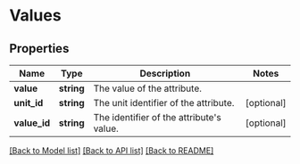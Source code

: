 # Values

## Properties
Name | Type | Description | Notes
------------ | ------------- | ------------- | -------------
**value** | **string** | The value of the attribute. | 
**unit_id** | **string** | The unit identifier of the attribute. | [optional] 
**value_id** | **string** | The identifier of the attribute&#x27;s value. | [optional] 

[[Back to Model list]](../../README.md#documentation-for-models) [[Back to API list]](../../README.md#documentation-for-api-endpoints) [[Back to README]](../../README.md)

